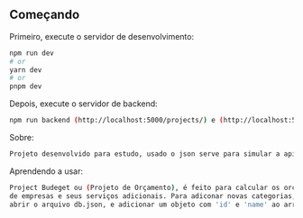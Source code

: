 ## Começando

Primeiro, execute o servidor de desenvolvimento:

```bash
npm run dev
# or
yarn dev
# or
pnpm dev
```

Depois, execute o servidor de backend:

```bash
npm run backend (http://localhost:5000/projects/) e (http://localhost:5000/categories/)
```

Sobre:

```bash
Projeto desenvolvido para estudo, usado o json serve para simular a api
```

Aprendendo a usar:

```bash
Project Budeget ou (Projeto de Orçamento), é feito para calcular os orçamentos
de empresas e seus serviços adicionais. Para adiconar novas categorias, basta
abrir o arquivo db.json, e adicionar um objeto com 'id' e 'name' ao array de "categories".
```
